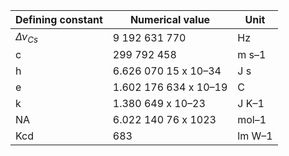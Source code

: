 | Defining constant | Numerical value       | Unit   |
|-------------------|-----------------------|--------|
| $\Delta ν_{Cs}$              | 9 192 631 770         | Hz     |
| c                 | 299 792 458           | m s–1  |
| h                 | 6.626 070 15 x 10–34  | J s    |
| e                 | 1.602 176 634 x 10–19 | C      |
| k                 | 1.380 649 x 10–23     | J K–1  |
| NA                | 6.022 140 76 x 1023   | mol–1  |
| Kcd               | 683                   | lm W–1 |
